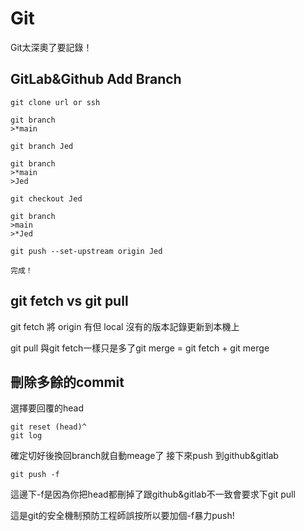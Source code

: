 # Git
Git太深奧了要記錄！



##  GitLab&Github Add Branch

    git clone url or ssh

    git branch
    >*main

    git branch Jed

    git branch
    >*main
    >Jed

    git checkout Jed

    git branch
    >main
    >*Jed

    git push --set-upstream origin Jed

    完成！
    



## git fetch vs git pull

git fetch
將 origin 有但 local 沒有的版本記錄更新到本機上

git pull
與git fetch一樣只是多了git merge = git fetch + git merge



## 刪除多餘的commit 
選擇要回覆的head

    git reset (head)^ 
    git log

確定切好後換回branch就自動meage了
接下來push 到github&gitlab

    git push -f 

這邊下-f是因為你把head都刪掉了跟github&gitlab不一致會要求下git pull

這是git的安全機制預防工程師誤按所以要加個-f暴力push!
